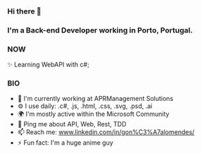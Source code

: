 ### Hi there 👋

### I'm a Back-end Developer working in Porto, Portugal.

### NOW

✨ Learning WebAPI with c#;

### BIO

- 🏢 I'm currently working at APRManagement Solutions
- ⚙️ I use daily: .c#, .js, .html, .css, .svg, .psd, .ai
- 🌍 I'm mostly active within the Microsoft Community
- 💬 Ping me about API, Web, Rest, TDD
- 📫 Reach me: www.linkedin.com/in/gon%C3%A7alomendes/
- ⚡️ Fun fact: I'm a huge anime guy
